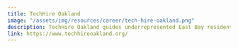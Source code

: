 ```yaml
---
title: TechHire Oakland
image: "/assets/img/resources/career/tech-hire-oakland.png"
description: TechHire Oakland guides underrepresented East Bay residents of color to rewarding careers in tech. 
link: https://www.techhireoakland.org/
---
```

